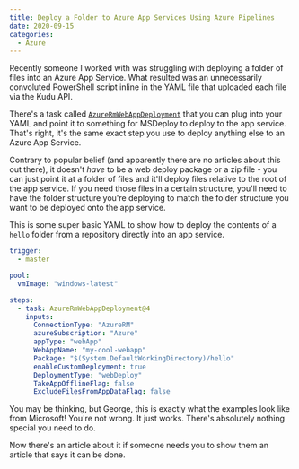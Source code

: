 ```yaml
---
title: Deploy a Folder to Azure App Services Using Azure Pipelines
date: 2020-09-15
categories:
  - Azure
---
```


Recently someone I worked with was struggling with deploying a folder of files into an Azure App Service. What resulted was an unnecessarily convoluted PowerShell script inline in the YAML file that uploaded each file via the Kudu API.

There's a task called [`AzureRmWebAppDeployment`](https://docs.microsoft.com/en-us/azure/devops/pipelines/tasks/deploy/azure-rm-web-app-deployment) that you can plug into your YAML and point it to something for MSDeploy to deploy to the app service. That's right, it's the same exact step you use to deploy anything else to an Azure App Service.

Contrary to popular belief (and apparently there are no articles about this out there), it doesn't _have_ to be a web deploy package or a zip file - you can just point it at a folder of files and it'll deploy files relative to the root of the app service. If you need those files in a certain structure, you'll need to have the folder structure you're deploying to match the folder structure you want to be deployed onto the app service.

This is some super basic YAML to show how to deploy the contents of a `hello` folder from a repository directly into an app service.

```yaml
trigger:
  - master

pool:
  vmImage: "windows-latest"

steps:
  - task: AzureRmWebAppDeployment@4
    inputs:
      ConnectionType: "AzureRM"
      azureSubscription: "Azure"
      appType: "webApp"
      WebAppName: "my-cool-webapp"
      Package: "$(System.DefaultWorkingDirectory)/hello"
      enableCustomDeployment: true
      DeploymentType: "webDeploy"
      TakeAppOfflineFlag: false
      ExcludeFilesFromAppDataFlag: false
```

You may be thinking, but George, this is exactly what the examples look like from Microsoft! You're not wrong. It just works. There's absolutely nothing special you need to do.

Now there's an article about it if someone needs you to show them an article that says it can be done.
